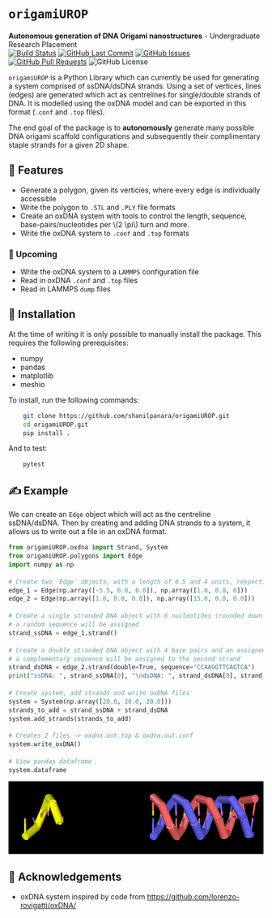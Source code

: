 
# `origamiUROP`

**Autonomous generation of DNA Origami nanostructures** - Undergraduate Research Placement  
[![Build Status](https://travis-ci.com/debeshmandal/hydrogels.svg?branch=master)](https://travis-ci.com/debeshmandal/hydrogels)
[![GitHub Last Commit](https://img.shields.io/github/last-commit/shanilpanara/origamiUROP?color=blue)](https://github.com/shanilpanara/origamiUROP/commits/master)
[![GitHub Issues](https://img.shields.io/github/issues/shanilpanara/origamiUROP?color=red)](https://github.com/shanilpanara/origamiUROP/issues)
[![GitHub Pull Requests](https://img.shields.io/github/issues-pr/shanilpanara/origamiUROP?color=purple)](https://github.com/shanilpanara/origamiUROP/pulls)
![GitHub License](https://img.shields.io/github/license/shanilpanara/origamiUROP?color=yellow)

`origamiUROP` is a Python Library which can currently be used for generating a system comprised of ssDNA/dsDNA strands. Using a set of vertices, lines (edges) are generated which act as centrelines for single/double strands of DNA. It is modelled using the oxDNA model and can be exported in this format (`.conf` and `.top` files).

The end goal of the package is to **autonomously** generate many possible DNA origami scaffold configurations and subsequently their complimentary staple strands for a given 2D shape.



## 📃 Features

- Generate a polygon, given its verticies, where every edge is individually accessible
- Write the polygon to `.STL` and `.PLY` file formats
- Create an oxDNA system with tools to control the length, sequence, base-pairs/nucleotides per \\(2 \pi\\) turn and more.
- Write the oxDNA system to `.conf` and `.top` formats

### 📆 Upcoming

- Write the oxDNA system to a `LAMMPS` configuration file
- Read in oxDNA `.conf` and `.top` files
- Read in LAMMPS `dump` files

## 🔋 Installation

At the time of writing it is only possible to manually install the package. This requires the following prerequisites:

- numpy
- pandas
- matplotlib
- meshio

To install, run the following commands:
```bash
    git clone https://github.com/shanilpanara/origamiUROP.git
    cd origamiUROP.git
    pip install .
```
And to test:
```bash
    pytest
```
## ✍️ Example

We can create an `Edge` object which will act as the centreline ssDNA/dsDNA. Then by creating and adding DNA strands to a system, it allows us to write out a file in an oxDNA format.

```python
from origamiUROP.oxdna import Strand, System
from origamiUROP.polygons import Edge
import numpy as np

# Create two `Edge` objects, with a length of 6.5 and 4 units, respectively
edge_1 = Edge(np.array([-5.5, 0.0, 0.0]), np.array([1.0, 0.0, 0]))
edge_2 = Edge(np.array([1.0, 0.0, 0.0]), np.array([15.0, 0.0, 0.0]))

# Create a single stranded DNA object with 6 nucleotides (rounded down from length of Edge)
# a random sequence will be assigned
strand_ssDNA = edge_1.strand()

# Create a double stranded DNA object with 4 base pairs and an assigned sequence
# a complementary sequence will be assigned to the second strand
strand_dsDNA = edge_2.strand(double=True, sequence="CCAAGGTTCAGTCA")
print("ssDNA: ", strand_ssDNA[0], "\ndsDNA: ", strand_dsDNA[0], strand_dsDNA[1])

# Create system, add strands and write oxDNA files
system = System(np.array([20.0, 20.0, 20.0]))
strands_to_add = strand_ssDNA + strand_dsDNA
system.add_strands(strands_to_add)

# Creates 2 files -> oxdna.out.top & oxdna.out.conf
system.write_oxDNA()

# View pandas dataframe
system.dataframe
```
![Ovito Visualisation](Example_OvitoVisualisation.png)

## 🎉 Acknowledgements

- oxDNA system inspired by code from https://github.com/lorenzo-rovigatti/oxDNA/
